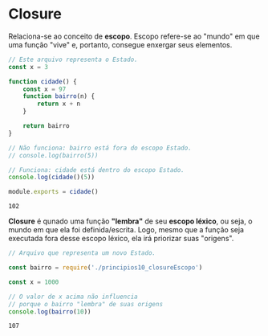 # Closure

Relaciona-se ao conceito de **escopo**. Escopo refere-se ao "mundo" em que uma função "vive" e, portanto, consegue enxergar seus elementos.

```javascript
// Este arquivo representa o Estado.
const x = 3

function cidade() {
    const x = 97
    function bairro(n) {
        return x + n
    }

    return bairro
}

// Não funciona: bairro está fora do escopo Estado.
// console.log(bairro(5))

// Funciona: cidade está dentro do escopo Estado.
console.log(cidade()(5))

module.exports = cidade()
```

`102`

**Closure** é qunado uma função **"lembra"** de seu **escopo léxico**, ou seja, o mundo em que ela foi definida/escrita. Logo, mesmo que a função seja executada fora desse escopo léxico, ela irá priorizar suas "origens".

```javascript
// Arquivo que representa um novo Estado.

const bairro = require('./principios10_closureEscopo')

const x = 1000

// O valor de x acima não influencia
// porque o bairro "lembra" de suas origens
console.log(bairro(10))
```

`107`
